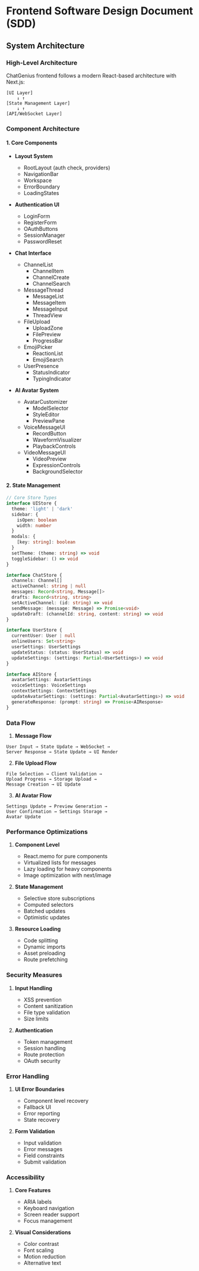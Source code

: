 # Frontend Software Design Document (SDD)

## System Architecture

### High-Level Architecture
ChatGenius frontend follows a modern React-based architecture with Next.js:

```
[UI Layer]
    ↓ ↑
[State Management Layer]
    ↓ ↑
[API/WebSocket Layer]
```

### Component Architecture

#### 1. Core Components
- **Layout System**
  - RootLayout (auth check, providers)
  - NavigationBar
  - Workspace
  - ErrorBoundary
  - LoadingStates

- **Authentication UI**
  - LoginForm
  - RegisterForm
  - OAuthButtons
  - SessionManager
  - PasswordReset

- **Chat Interface**
  - ChannelList
    - ChannelItem
    - ChannelCreate
    - ChannelSearch
  - MessageThread
    - MessageList
    - MessageItem
    - MessageInput
    - ThreadView
  - FileUpload
    - UploadZone
    - FilePreview
    - ProgressBar
  - EmojiPicker
    - ReactionList
    - EmojiSearch
  - UserPresence
    - StatusIndicator
    - TypingIndicator

- **AI Avatar System**
  - AvatarCustomizer
    - ModelSelector
    - StyleEditor
    - PreviewPane
  - VoiceMessageUI
    - RecordButton
    - WaveformVisualizer
    - PlaybackControls
  - VideoMessageUI
    - VideoPreview
    - ExpressionControls
    - BackgroundSelector

#### 2. State Management

```typescript
// Core Store Types
interface UIStore {
  theme: 'light' | 'dark'
  sidebar: {
    isOpen: boolean
    width: number
  }
  modals: {
    [key: string]: boolean
  }
  setTheme: (theme: string) => void
  toggleSidebar: () => void
}

interface ChatStore {
  channels: Channel[]
  activeChannel: string | null
  messages: Record<string, Message[]>
  drafts: Record<string, string>
  setActiveChannel: (id: string) => void
  sendMessage: (message: Message) => Promise<void>
  updateDraft: (channelId: string, content: string) => void
}

interface UserStore {
  currentUser: User | null
  onlineUsers: Set<string>
  userSettings: UserSettings
  updateStatus: (status: UserStatus) => void
  updateSettings: (settings: Partial<UserSettings>) => void
}

interface AIStore {
  avatarSettings: AvatarSettings
  voiceSettings: VoiceSettings
  contextSettings: ContextSettings
  updateAvatarSettings: (settings: Partial<AvatarSettings>) => void
  generateResponse: (prompt: string) => Promise<AIResponse>
}
```

### Data Flow

1. **Message Flow**
```
User Input → State Update → WebSocket → 
Server Response → State Update → UI Render
```

2. **File Upload Flow**
```
File Selection → Client Validation → 
Upload Progress → Storage Upload → 
Message Creation → UI Update
```

3. **AI Avatar Flow**
```
Settings Update → Preview Generation → 
User Confirmation → Settings Storage → 
Avatar Update
```

### Performance Optimizations

1. **Component Level**
   - React.memo for pure components
   - Virtualized lists for messages
   - Lazy loading for heavy components
   - Image optimization with next/image

2. **State Management**
   - Selective store subscriptions
   - Computed selectors
   - Batched updates
   - Optimistic updates

3. **Resource Loading**
   - Code splitting
   - Dynamic imports
   - Asset preloading
   - Route prefetching

### Security Measures

1. **Input Handling**
   - XSS prevention
   - Content sanitization
   - File type validation
   - Size limits

2. **Authentication**
   - Token management
   - Session handling
   - Route protection
   - OAuth security

### Error Handling

1. **UI Error Boundaries**
   - Component level recovery
   - Fallback UI
   - Error reporting
   - State recovery

2. **Form Validation**
   - Input validation
   - Error messages
   - Field constraints
   - Submit validation

### Accessibility

1. **Core Features**
   - ARIA labels
   - Keyboard navigation
   - Screen reader support
   - Focus management

2. **Visual Considerations**
   - Color contrast
   - Font scaling
   - Motion reduction
   - Alternative text 